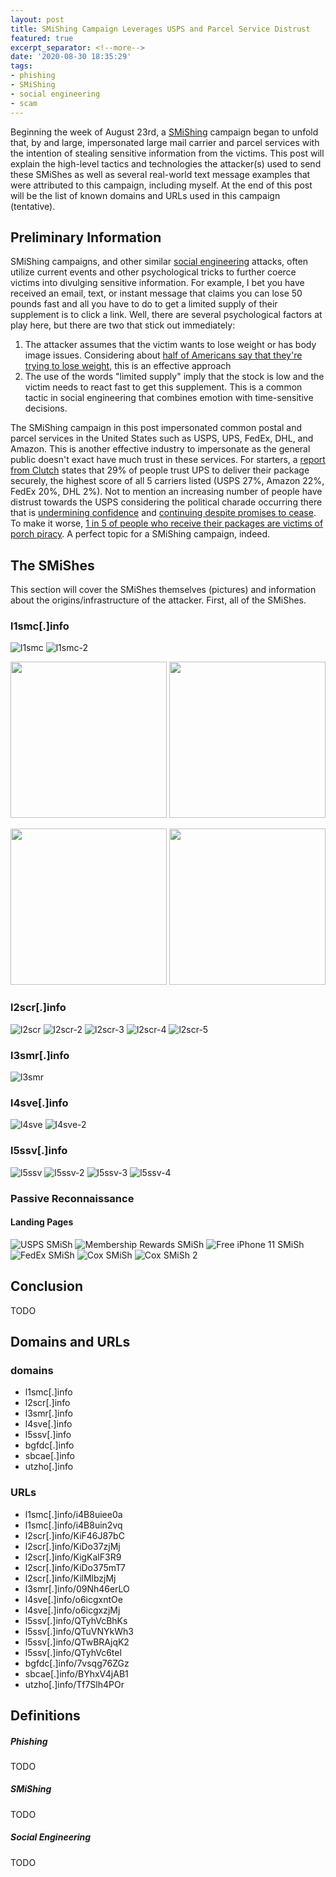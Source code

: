 ```yaml
---
layout: post
title: SMiShing Campaign Leverages USPS and Parcel Service Distrust
featured: true
excerpt_separator: <!--more-->
date: '2020-08-30 18:35:29'
tags:
- phishing
- SMiShing
- social engineering
- scam
---
```


Beginning the week of August 23rd, a [SMiShing](#smishing) campaign began to unfold that, by and large, impersonated large mail carrier and parcel services with the intention of stealing sensitive information from the victims. This post will explain the high-level tactics and technologies the attacker(s) used to send these SMiShes as well as several real-world text message examples that were attributed to this campaign, including myself. At the end of this post will be the list of known domains and URLs used in this campaign (tentative).
<!--more-->
## Preliminary Information

SMiShing campaigns, and other similar [social engineering](#socialengineering) attacks, often utilize current events and other psychological tricks to further coerce victims into divulging sensitive information. For example, I bet you have received an email, text, or instant message that claims you can lose 50 pounds fast and all you have to do to get a limited supply of their supplement is to click a link. Well, there are several psychological factors at play here, but there are two that stick out immediately:

1. The attacker assumes that the victim wants to lose weight or has body image issues. Considering about [half of Americans say that they're trying to lose weight](https://time.com/5334532/weight-loss-americans/), this is an effective approach
2. The use of the words "limited supply" imply that the stock is low and the victim needs to react fast to get this supplement. This is a common tactic in social engineering that combines emotion with time-sensitive decisions.

The SMiShing campaign in this post impersonated common postal and parcel services in the United States such as USPS, UPS, FedEx, DHL, and Amazon. This is another effective industry to impersonate as the general public doesn't exact have much trust in these services. For starters, a [report from Clutch](https://clutch.co/logistics/resources/package-theft-statistics-people-trust-ups-most-deliver-packages-safely) states that 29% of people trust UPS to deliver their package securely, the highest score of all 5 carriers listed (USPS 27%, Amazon 22%, FedEx 20%, DHL 2%). Not to mention an increasing number of people have distrust towards the USPS considering the political charade occurring there that is [undermining confidence](https://www.theguardian.com/us-news/2020/aug/20/trump-usps-attacks-vote-by-mail-confidence) and [continuing despite promises to cease](https://www.forbes.com/sites/andrewsolender/2020/08/19/reports-of-dismantled-usps-sorting-machines-continue-despite-dejoy-announcing-halt/#7a6bd2c026b9). To make it worse, [1 in 5 of people who receive their packages are victims of porch piracy](https://www.valuepenguin.com/nearly-one-in-five-consumers-experienced-package-theft-since-start-of-quarantine). A perfect topic for a SMiShing campaign, indeed.

## The SMiShes

This section will cover the SMiShes themselves (pictures) and information about the origins/infrastructure of the attacker. First, all of the SMiShes.

### l1smc[.]info

![l1smc](/assets/images/08-30-2020/l1smc.PNG) ![l1smc-2](/assets/images/08-30-2020/l1smc-2.PNG)

<img src="ryanestes/src/assets/images/08-30-2020/l1smc.PNG" width="250px" height="auto">
<img src="ryanestes/src/assets/images/08-30-2020/l1smc-2.PNG" width="250px" height="auto">

<img src="ryanestes/src/assets/images/08-30-2020/l1smc.PNG" width="250px" height="auto"> <img src="ryanestes/src/assets/images/08-30-2020/l1smc-2.PNG" width="250px" height="auto">

### l2scr[.]info

![l2scr](/assets/images/08-30-2020/l2scr.PNG) ![l2scr-2](/assets/images/08-30-2020/l2scr-2.png) ![l2scr-3](/assets/images/08-30-2020/l2scr-3.PNG) ![l2scr-4](/assets/images/08-30-2020/l2scr-4.PNG) ![l2scr-5](/assets/images/08-30-2020/l2scr-5.PNG)

### l3smr[.]info

![l3smr](/assets/images/08-30-2020/l3smr.png)

### l4sve[.]info

![l4sve](/assets/images/08-30-2020/l4sve.png) ![l4sve-2](/assets/images/08-30-2020/l4sve-2.PNG)

### l5ssv[.]info

![l5ssv](/assets/images/08-30-2020/l5ssv.PNG) ![l5ssv-2](/assets/images/08-30-2020/l5ssv-2.PNG) ![l5ssv-3](/assets/images/08-30-2020/l5ssv-3.PNG) ![l5ssv-4](/assets/images/08-30-2020/l5ssv-4.PNG)

### Passive Reconnaissance


#### Landing Pages

![USPS SMiSh](/assets/images/08-30-2020/usps_smish.png)
![Membership Rewards SMiSh](/assets/images/08-30-2020/membershiprewards_smish.png)
![Free iPhone 11 SMiSh](/assets/images/08-30-2020/freeiphone11_smish.png)
![FedEx SMiSh](/assets/images/08-30-2020/fedex_smish.png)
![Cox SMiSh](/assets/images/08-30-2020/cox_smish.png)
![Cox SMiSh 2](/assets/images/08-30-2020/cox2_smish.png)

## Conclusion

TODO

## Domains and URLs

### domains

- l1smc[.]info
- l2scr[.]info
- l3smr[.]info
- l4sve[.]info
- l5ssv[.]info
- bgfdc[.]info
- sbcae[.]info
- utzho[.]info

### URLs

- l1smc[.]info/i4B8uiee0a
- l1smc[.]info/i4B8uin2vq
- l2scr[.]info/KiF46J87bC
- l2scr[.]info/KiDo37zjMj
- l2scr[.]info/KigKalF3R9
- l2scr[.]info/KiDo375mT7
- l2scr[.]info/KilMlbzjMj
- l3smr[.]info/09Nh46erLO
- l4sve[.]info/o6icgxntOe
- l4sve[.]info/o6icgxzjMj
- l5ssv[.]info/QTyhVcBhKs
- l5ssv[.]info/QTuVNYkWh3
- l5ssv[.]info/QTwBRAjqK2
- l5ssv[.]info/QTyhVc6tel
- bgfdc[.]info/7vsqg76ZGz
- sbcae[.]info/BYhxV4jAB1
- utzho[.]info/Tf7Slh4POr

## Definitions

##### Phishing

TODO

##### SMiShing

TODO

##### Social Engineering

TODO
